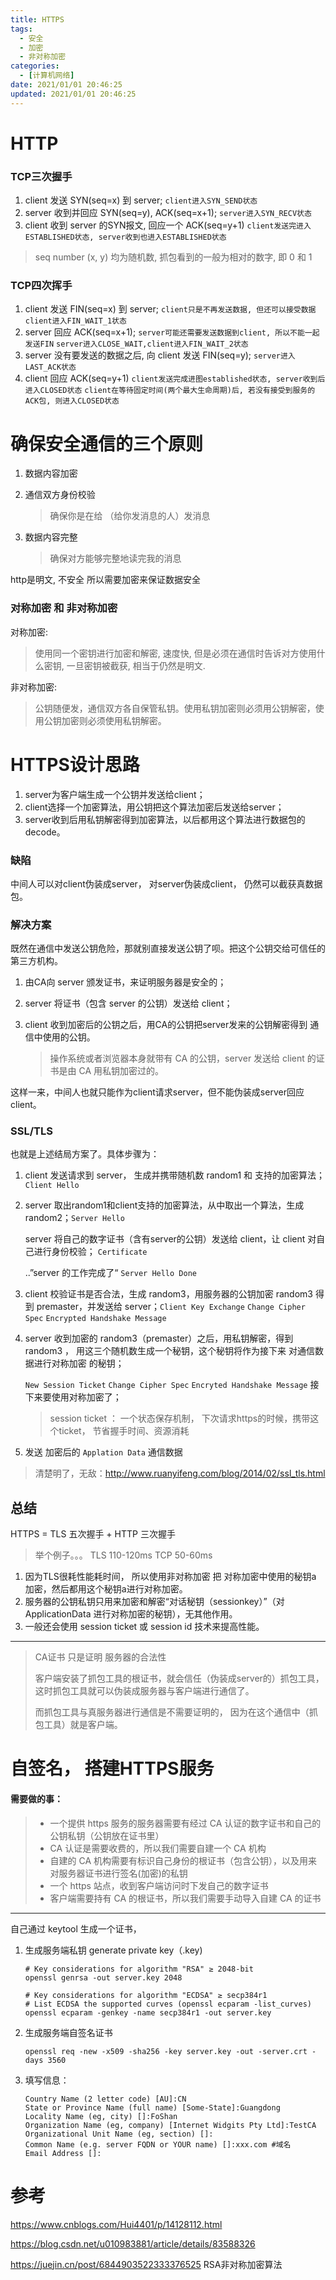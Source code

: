 ```yaml
---
title: HTTPS
tags: 
  - 安全
  - 加密
  - 非对称加密
categories:
  - [计算机网络]
date: 2021/01/01 20:46:25
updated: 2021/01/01 20:46:25
---
```




# HTTP



### TCP三次握手

1. client 发送 SYN(seq=x) 到 server;   `client进入SYN_SEND状态`
2. server 收到并回应 SYN(seq=y), ACK(seq=x+1);   `server进入SYN_RECV状态`
3. client 收到 server 的SYN报文, 回应一个 ACK(seq=y+1) `client发送完进入ESTABLISHED状态, server收到也进入ESTABLISHED状态`

> seq number (x, y) 均为随机数, 抓包看到的一般为相对的数字, 即 0 和 1

### TCP四次挥手

1. client 发送 FIN(seq=x) 到 server;   `client只是不再发送数据, 但还可以接受数据`   `client进入FIN_WAIT_1状态`
2. server 回应 ACK(seq=x+1);   `server可能还需要发送数据到client, 所以不能一起发送FIN`   `server进入CLOSE_WAIT,client进入FIN_WAIT_2状态`
3. server 没有要发送的数据之后, 向 client 发送 FIN(seq=y);   `server进入LAST_ACK状态`
4. client 回应 ACK(seq=y+1)   `client发送完成进图established状态, server收到后进入CLOSED状态`   `client在等待固定时间(两个最大生命周期)后, 若没有接受到服务的ACK包, 则进入CLOSED状态`



# 确保安全通信的三个原则

1. 数据内容加密

2. 通信双方身份校验

   > 确保你是在给 （给你发消息的人）发消息

3. 数据内容完整

   > 确保对方能够完整地读完我的消息



http是明文, 不安全 所以需要加密来保证数据安全



### 对称加密 和 非对称加密

对称加密:

> 使用同一个密钥进行加密和解密, 速度快, 但是必须在通信时告诉对方使用什么密钥, 一旦密钥被截获, 相当于仍然是明文.

非对称加密:

> 公钥随便发，通信双方各自保管私钥。使用私钥加密则必须用公钥解密，使用公钥加密则必须使用私钥解密。



# HTTPS设计思路

1. server为客户端生成一个公钥并发送给client；
2. client选择一个加密算法，用公钥把这个算法加密后发送给server；
3. server收到后用私钥解密得到加密算法，以后都用这个算法进行数据包的decode。



### 缺陷

中间人可以对client伪装成server， 对server伪装成client， 仍然可以截获真数据包。



### 解决方案

既然在通信中发送公钥危险，那就别直接发送公钥了呗。把这个公钥交给可信任的第三方机构。

1. 由CA向 server 颁发证书，来证明服务器是安全的；

2. server 将证书（包含 server 的公钥）发送给 client；

3. client 收到加密后的公钥之后，用CA的公钥把server发来的公钥解密得到 通信中使用的公钥。

   > 操作系统或者浏览器本身就带有 CA 的公钥，server 发送给 client 的证书是由 CA 用私钥加密过的。

这样一来，中间人也就只能作为client请求server，但不能伪装成server回应client。



### SSL/TLS

也就是上述结局方案了。具体步骤为：

1. client 发送请求到 server， 生成并携带随机数 random1 和 支持的加密算法； `Client Hello`

2. server 取出random1和client支持的加密算法，从中取出一个算法，生成 random2；`Server Hello`

   server 将自己的数字证书（含有server的公钥）发送给 client，让 client 对自己进行身份校验； `Certificate`

   ..”server 的工作完成了“   `Server Hello Done`

3. client 校验证书是否合法，生成 random3，用服务器的公钥加密 random3 得到 premaster，并发送给 server；`Client Key Exchange` `Change Cipher Spec` `Encrypted Handshake Message ` 

4. server 收到加密的 random3（premaster）之后，用私钥解密，得到 random3 ， 用这三个随机数生成一个秘钥，这个秘钥将作为接下来 对通信数据进行对称加密 的秘钥；

   `New Session Ticket`  `Change Cipher Spec`  `Encryted Handshake Message` 接下来要使用对称加密了；

   > session ticket ： 一个状态保存机制， 下次请求https的时候，携带这个ticket， 节省握手时间、资源消耗

5. 发送 加密后的 `Applation Data`   通信数据



> 清楚明了，无敌：http://www.ruanyifeng.com/blog/2014/02/ssl_tls.html



## 总结

HTTPS = TLS 五次握手 + HTTP 三次握手

> 举个例子。。。        TLS 110-120ms       TCP 50-60ms 

1. 因为TLS很耗性能耗时间， 所以使用非对称加密 把   对称加密中使用的秘钥a   加密，然后都用这个秘钥a进行对称加密。
2. 服务器的公钥私钥只用来加密和解密“对话秘钥（sessionkey）”（对 ApplicationData 进行对称加密的秘钥），无其他作用。
3. 一般还会使用 session ticket 或 session id 技术来提高性能。





---

> CA证书  只是证明 服务器的合法性
>
> 客户端安装了抓包工具的根证书，就会信任（伪装成server的）抓包工具， 这时抓包工具就可以伪装成服务器与客户端进行通信了。
>
> 而抓包工具与真服务器进行通信是不需要证明的， 因为在这个通信中（抓包工具）就是客户端。





# 自签名， 搭建HTTPS服务



#### 需要做的事：

> - 一个提供 https 服务的服务器需要有经过 CA 认证的数字证书和自己的公钥私钥（公钥放在证书里）
> - CA 认证是需要收费的，所以我们需要自建一个 CA 机构
> - 自建的 CA 机构需要有标识自己身份的根证书（包含公钥），以及用来对服务器证书进行签名(加密)的私钥
> - 一个 https 站点，收到客户端访问时下发自己的数字证书
> - 客户端需要持有 CA 的根证书，所以我们需要手动导入自建 CA 的证书





---

自己通过 keytool 生成一个证书，

1. 生成服务端私钥 generate private key（.key)

   ```
   # Key considerations for algorithm "RSA" ≥ 2048-bit
   openssl genrsa -out server.key 2048
   
   # Key considerations for algorithm "ECDSA" ≥ secp384r1
   # List ECDSA the supported curves (openssl ecparam -list_curves)
   openssl ecparam -genkey -name secp384r1 -out server.key
   ```

2. 生成服务端自签名证书

   `openssl req -new -x509 -sha256 -key server.key -out -server.crt -days 3560`

3. 填写信息：

   ```
   Country Name (2 letter code) [AU]:CN
   State or Province Name (full name) [Some-State]:Guangdong
   Locality Name (eg, city) []:FoShan
   Organization Name (eg, company) [Internet Widgits Pty Ltd]:TestCA
   Organizational Unit Name (eg, section) []:
   Common Name (e.g. server FQDN or YOUR name) []:xxx.com #域名
   Email Address []:
   ```









# 参考

https://www.cnblogs.com/Hui4401/p/14128112.html

https://blog.csdn.net/u010983881/article/details/83588326

https://juejin.cn/post/6844903522333376525    RSA非对称加密算法

